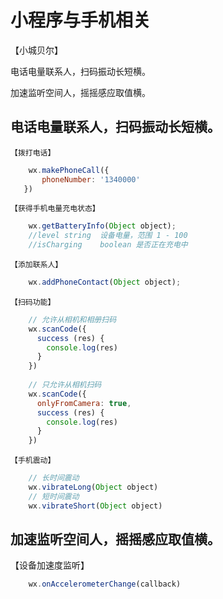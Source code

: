 # 小程序与手机相关

【小城贝尔】

电话电量联系人，扫码振动长短横。

加速监听空间人，摇摇感应取值横。

## 电话电量联系人，扫码振动长短横。
    【拨打电话】
```js
    wx.makePhoneCall({
       phoneNumber: '1340000'
   })
```
    【获得手机电量充电状态】
```js
    wx.getBatteryInfo(Object object);
    //level	string	设备电量，范围 1 - 100
    //isCharging	boolean	是否正在充电中
```
    【添加联系人】
```js
    wx.addPhoneContact(Object object);
```
    【扫码功能】
```js
    // 允许从相机和相册扫码
    wx.scanCode({
      success (res) {
        console.log(res)
      }
    })
    
    // 只允许从相机扫码
    wx.scanCode({
      onlyFromCamera: true,
      success (res) {
        console.log(res)
      }
    })
```
    【手机震动】
```js
    // 长时间震动
    wx.vibrateLong(Object object)
    // 短时间震动
    wx.vibrateShort(Object object)
```
## 加速监听空间人，摇摇感应取值横。
   【设备加速度监听】
```js 手机摇一摇功能
    wx.onAccelerometerChange(callback)
```